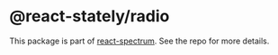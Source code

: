 # @react-stately/radio

This package is part of [react-spectrum](https://github.com/adobe/react-spectrum). See the repo for more details.
